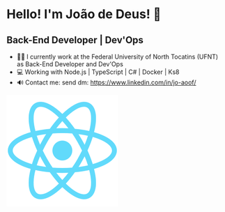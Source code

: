 # Hello! I'm João de Deus! 👋

## Back-End Developer | Dev'Ops

* 👨‍💻 I currently work at the Federal University of North Tocatins (UFNT) as Back-End Developer and Dev'Ops
* 💻 Working with Node.js | TypeScript | C# | Docker | Ks8
* 🔊 Contact me: send dm: https://www.linkedin.com/in/jo-aoof/

![image](https://raw.githubusercontent.com/devicons/devicon/master/icons/react/react-original.svg)




